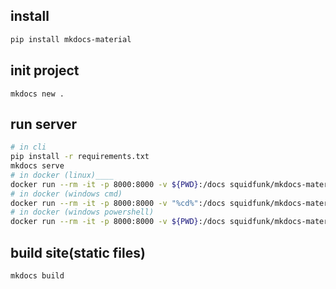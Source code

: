 ## install

```bash
pip install mkdocs-material
```

## init project

```
mkdocs new .
```

## run server

```bash
# in cli
pip install -r requirements.txt
mkdocs serve
# in docker (linux)____
docker run --rm -it -p 8000:8000 -v ${PWD}:/docs squidfunk/mkdocs-material:9.5.17
# in docker (windows cmd)
docker run --rm -it -p 8000:8000 -v "%cd%":/docs squidfunk/mkdocs-material:9.5.17
# in docker (windows powershell)
docker run --rm -it -p 8000:8000 -v ${PWD}:/docs squidfunk/mkdocs-material:9.5.17
```

## build site(static files)
```bash
mkdocs build
```
